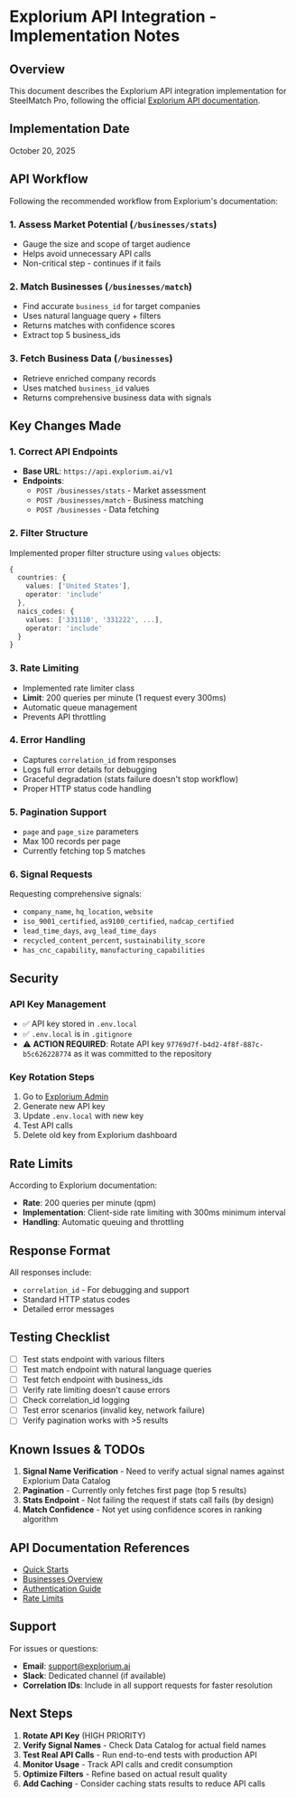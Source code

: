 # Explorium API Integration - Implementation Notes

## Overview
This document describes the Explorium API integration implementation for SteelMatch Pro, following the official [Explorium API documentation](https://developers.explorium.ai/reference/quick-starts/quick-starts).

## Implementation Date
October 20, 2025

## API Workflow

Following the recommended workflow from Explorium's documentation:

### 1. **Assess Market Potential** (`/businesses/stats`)
- Gauge the size and scope of target audience
- Helps avoid unnecessary API calls
- Non-critical step - continues if it fails

### 2. **Match Businesses** (`/businesses/match`)
- Find accurate `business_id` for target companies
- Uses natural language query + filters
- Returns matches with confidence scores
- Extract top 5 business_ids

### 3. **Fetch Business Data** (`/businesses`)
- Retrieve enriched company records
- Uses matched `business_id` values
- Returns comprehensive business data with signals

## Key Changes Made

### 1. **Correct API Endpoints**
- **Base URL**: `https://api.explorium.ai/v1`
- **Endpoints**:
  - `POST /businesses/stats` - Market assessment
  - `POST /businesses/match` - Business matching
  - `POST /businesses` - Data fetching

### 2. **Filter Structure**
Implemented proper filter structure using `values` objects:
```typescript
{
  countries: {
    values: ['United States'],
    operator: 'include'
  },
  naics_codes: {
    values: ['331110', '331222', ...],
    operator: 'include'
  }
}
```

### 3. **Rate Limiting**
- Implemented rate limiter class
- **Limit**: 200 queries per minute (1 request every 300ms)
- Automatic queue management
- Prevents API throttling

### 4. **Error Handling**
- Captures `correlation_id` from responses
- Logs full error details for debugging
- Graceful degradation (stats failure doesn't stop workflow)
- Proper HTTP status code handling

### 5. **Pagination Support**
- `page` and `page_size` parameters
- Max 100 records per page
- Currently fetching top 5 matches

### 6. **Signal Requests**
Requesting comprehensive signals:
- `company_name`, `hq_location`, `website`
- `iso_9001_certified`, `as9100_certified`, `nadcap_certified`
- `lead_time_days`, `avg_lead_time_days`
- `recycled_content_percent`, `sustainability_score`
- `has_cnc_capability`, `manufacturing_capabilities`

## Security

### API Key Management
- ✅ API key stored in `.env.local`
- ✅ `.env.local` is in `.gitignore`
- ⚠️ **ACTION REQUIRED**: Rotate API key `97769d7f-b4d2-4f8f-887c-b5c626228774` as it was committed to the repository

### Key Rotation Steps
1. Go to [Explorium Admin](https://admin.explorium.ai/api-key)
2. Generate new API key
3. Update `.env.local` with new key
4. Test API calls
5. Delete old key from Explorium dashboard

## Rate Limits

According to Explorium documentation:
- **Rate**: 200 queries per minute (qpm)
- **Implementation**: Client-side rate limiting with 300ms minimum interval
- **Handling**: Automatic queuing and throttling

## Response Format

All responses include:
- `correlation_id` - For debugging and support
- Standard HTTP status codes
- Detailed error messages

## Testing Checklist

- [ ] Test stats endpoint with various filters
- [ ] Test match endpoint with natural language queries
- [ ] Test fetch endpoint with business_ids
- [ ] Verify rate limiting doesn't cause errors
- [ ] Check correlation_id logging
- [ ] Test error scenarios (invalid key, network failure)
- [ ] Verify pagination works with >5 results

## Known Issues & TODOs

1. **Signal Name Verification** - Need to verify actual signal names against Explorium Data Catalog
2. **Pagination** - Currently only fetches first page (top 5 results)
3. **Stats Endpoint** - Not failing the request if stats call fails (by design)
4. **Match Confidence** - Not yet using confidence scores in ranking algorithm

## API Documentation References

- [Quick Starts](https://developers.explorium.ai/reference/quick-starts/quick-starts)
- [Businesses Overview](https://developers.explorium.ai/reference/businesses)
- [Authentication Guide](https://developers.explorium.ai/reference/quick-starts/quick-starts#before-you-begin)
- [Rate Limits](https://developers.explorium.ai/reference/quick-starts/quick-starts#best-practices-for-using-the-api)

## Support

For issues or questions:
- **Email**: support@explorium.ai
- **Slack**: Dedicated channel (if available)
- **Correlation IDs**: Include in all support requests for faster resolution

## Next Steps

1. **Rotate API Key** (HIGH PRIORITY)
2. **Verify Signal Names** - Check Data Catalog for actual field names
3. **Test Real API Calls** - Run end-to-end tests with production API
4. **Monitor Usage** - Track API calls and credit consumption
5. **Optimize Filters** - Refine based on actual result quality
6. **Add Caching** - Consider caching stats results to reduce API calls

